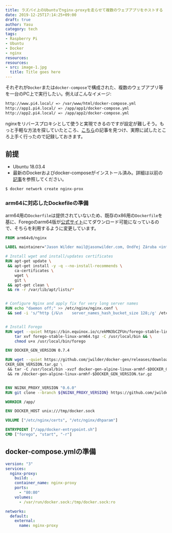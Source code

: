 ```yaml
---
title: ラズパイ上のUbuntuでnginx-proxyを走らせて複数のウェブアプリをホストする
date: 2019-12-25T17:14:25+09:00
draft: true
author: Yasu
category: tech
tags:
- Raspberry Pi
- Ubuntu
- Docker
- nginx
resources:
resources:
- src: image-1.jpg
  title: Title goes here
---
```


それぞれが`Docker`または`docker-compose`で構成された、複数のウェブアプリ等を一台のPC上で実行したい。例えばこんなイメージ:

```bash
http://www.pi4.local/ => /var/www/html/docker-compose.yml
http://app1.pi4.local/ => /app/app1/docker-compose.yml
http://app2.pi4.local/ => /app/app2/docker-compose.yml
```

nginxをリバースプロキシとして使うと実現できるのですが設定が難しそう。もっと手軽な方法を探していたところ、[こちら](https://blog.ssdnodes.com/blog/host-multiple-websites-docker-nginx/)の記事を見つけ、実際に試したところ上手く行ったので記録しておきます。

## 前提

- Ubuntu 18.03.4
- 最新のDockerおよびdocker-composeがインストール済み。詳細は以前の[記事](/post/tech-raspberry-pi-4-ubuntu-docker/)を参照してください。

```bash
$ docker network create nginx-prox
```


### arm64に対応したDockefileの準備

arm64用の`Dockerfile`は提供されていないため、既存のx86用の`Dockerfile`を基に、Foregoのarm64版が[公式サイト](https://dl.equinox.io/ddollar/forego/stable)にてダウンロード可能になっているので、そちらを利用するように変更しています。

```Dockerfile
FROM arm64v8/nginx

LABEL maintainer="Jason Wilder mail@jasonwilder.com, Ondřej Záruba <info@zaruba-ondrej.cz> (https://zaruba-ondrej.cz)"

# Install wget and install/updates certificates
RUN apt-get update \
 && apt-get install -y -q --no-install-recommends \
    ca-certificates \
    wget \
    git \
 && apt-get clean \
 && rm -r /var/lib/apt/lists/*


# Configure Nginx and apply fix for very long server names
RUN echo "daemon off;" >> /etc/nginx/nginx.conf \
 && sed -i 's/^http {/&\n    server_names_hash_bucket_size 128;/g' /etc/nginx/nginx.conf


# Install Forego
RUN wget --quiet https://bin.equinox.io/c/ekMN3bCZFUn/forego-stable-linux-arm64.tgz && \
	tar xvf forego-stable-linux-arm64.tgz -C /usr/local/bin && \
	chmod u+x /usr/local/bin/forego

ENV DOCKER_GEN_VERSION 0.7.4

RUN wget --quiet https://github.com/jwilder/docker-gen/releases/download/$DOCKER_GEN_VERSION/docker-gen-alpine-linux-armhf-$DO
CKER_GEN_VERSION.tar.gz \
 && tar -C /usr/local/bin -xvzf docker-gen-alpine-linux-armhf-$DOCKER_GEN_VERSION.tar.gz \
 && rm /docker-gen-alpine-linux-armhf-$DOCKER_GEN_VERSION.tar.gz


ENV NGINX_PROXY_VERSION "0.6.0"
RUN git clone --branch ${NGINX_PROXY_VERSION} https://github.com/jwilder/nginx-proxy.git /app

WORKDIR /app/

ENV DOCKER_HOST unix:///tmp/docker.sock

VOLUME ["/etc/nginx/certs", "/etc/nginx/dhparam"]

ENTRYPOINT ["/app/docker-entrypoint.sh"]
CMD ["forego", "start", "-r"]
```

## docker-compose.ymlの準備

```yaml
version: "3"
services:
  nginx-proxy:
    build: .
    container_name: nginx-proxy
    ports:
      - "80:80"
    volumes:
      - /var/run/docker.sock:/tmp/docker.sock:ro

networks:
  default:
    external:
      name: nginx-proxy
```      